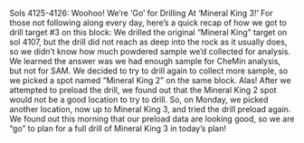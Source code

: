 Sols 4125-4126: Woohoo! We’re ‘Go’ for Drilling At ‘Mineral King 3!’ 
 For those not following along every day, here’s a quick recap of how we got to drill target #3 on this block: We drilled the original “Mineral King” target on sol 4107, but the drill did not reach as deep into the rock as it usually does, so we didn’t know how much powdered sample we’d collected for analysis. We learned the answer was we had enough sample for CheMin analysis, but not for SAM. We decided to try to drill again to collect more sample, so we picked a spot named “Mineral King 2” on the same block. Alas! After we attempted to preload the drill, we found out that the Mineral King 2 spot would not be a good location to try to drill. So, on Monday, we picked another location, now up to Mineral King 3, and tried the drill preload again. We found out this morning that our preload data are looking good, so we are “go” to plan for a full drill of Mineral King 3 in today’s plan!